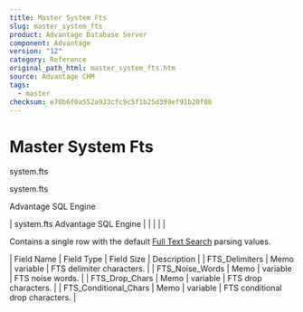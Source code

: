 ```yaml
---
title: Master System Fts
slug: master_system_fts
product: Advantage Database Server
component: Advantage
version: "12"
category: Reference
original_path_html: master_system_fts.htm
source: Advantage CHM
tags:
  - master
checksum: e70b6f0a552a933cfc9c5f1b25d399ef91b20f08
---
```


# Master System Fts

system.fts

system.fts

Advantage SQL Engine

| system.fts  Advantage SQL Engine |  |  |  |  |

Contains a single row with the default [Full Text Search](master_full_text_search.md) parsing values.

| Field Name | Field Type | Field Size | Description |
| FTS\_Delimiters | Memo | variable | FTS delimiter characters. |
| FTS\_Noise\_Words | Memo | variable | FTS noise words. |
| FTS\_Drop\_Chars | Memo | variable | FTS drop characters. |
| FTS\_Conditional\_Chars | Memo | variable | FTS conditional drop characters. |
